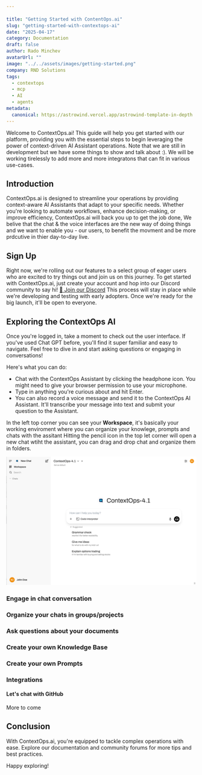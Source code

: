 ```yaml
---

title: "Getting Started with ContentOps.ai"
slug: "getting-started-with-contextops-ai"
date: "2025-04-17"
category: Documentation
draft: false
author: Rado Minchev
avatarUrl: ""
image: "../../assets/images/getting-started.png"
company: RND Solutions
tags:
  - contextops
  - mcp
  - AI
  - agents
metadata:
  canonical: https://astrowind.vercel.app/astrowind-template-in-depth
---
```


Welcome to ContextOps.ai! This guide will help you get started with our platform, providing you with the essential steps to begin leveraging the power of context-driven AI Assistant operations.
Note that we are still in development but we have some things to show and talk about :). We will be working tirelessly to add more and more integratons that can fit in various use-cases.

## Introduction

ContextOps.ai is designed to streamline your operations by providing context-aware AI Assistants that adapt to your specific needs. Whether you're looking to automate workflows, enhance decision-making, or improve efficiency, ContextOps.ai will back you up to get the job done, We belive that the chat & the voice interfaces are the new way of doing things and we want to enable you - our users, to benefit the movment and be more prdcutive in thier day-to-day live.

## Sign Up

Right now, we're rolling out our features to a select group of eager users who are excited to try things out and join us on this journey. To get started with ContextOps.ai, just create your account and hop into our Discord community to say hi! [🔗 Join our Discord](https://discord.gg/RNa7nds8) This process will stay in place while we're developing and testing with early adopters. Once we're ready for the big launch, it'll be open to everyone.


## Exploring the ContextOps AI

Once you're logged in, take a moment to check out the user interface. If you've used Chat GPT before, you'll find it super familiar and easy to navigate. Feel free to dive in and start asking questions or engaging in conversations!

Here's what you can do:
- Chat with the ContextOps Assistant by clicking the headphone icon. You might need to give your browser permission to use your microphone.
- Type in anything you're curious about and hit Enter.
- You can also record a voice message and send it to the ContextOps AI Assistant. It'll transcribe your message into text and submit your question to the Assistant.

In the left top corner you can see your **Workspace**, it's basically your working enviroment where you can organize your knowlege, prompts and chats with the assitant
Hitting the pencil icon in the top let corner will open a new chat wtiht the assistant, you can drag and drop chat and organize them in folders.

![Exploring ContextOps AI](public/getting-started.png)


### Engage in chat conversation 

### Organize your chats in groups/projects

### Ask questions about your documents

### Create your own Knowledge Base

### Create your own Prompts

### Integrations

#### Let's chat with GitHub 

More to come

## Conclusion

With ContextOps.ai, you're equipped to tackle complex operations with ease. Explore our documentation and community forums for more tips and best practices.

Happy exploring!
